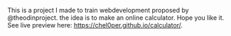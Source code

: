 This is a project I made to train webdevelopment proposed by @theodinproject. the idea is to make an online calculator.
Hope you like it. See live preview here: https://chel0per.github.io/calculator/.

